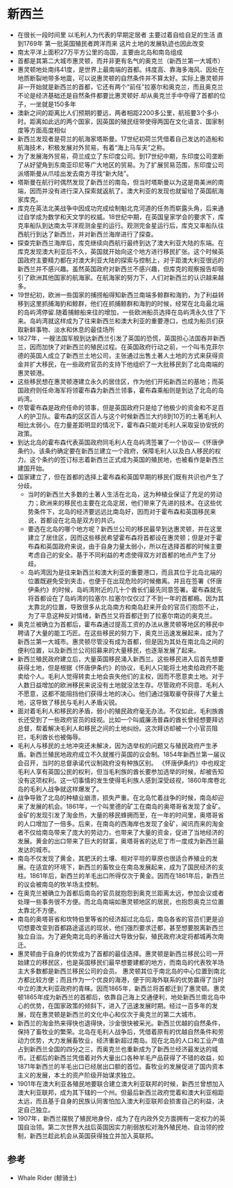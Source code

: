 # 新西兰

* 在很长一段时间里 以毛利人为代表的早期定居者 主要过着自给自足的生活 直到1769年 第一批英国殖民者跨洋而来 这片土地的发展轨迹也因此改变
* 南太平洋上面积27万平方公里的岛国，主要由北岛和南岛组成
* 首都是其第二大城市惠灵顿，而并非更有名气的奥克兰（新西兰第一大城市）
* 惠灵顿地处南纬41度，是世界上最南端的首都。纬度高、靠海多海风、因处在地质断裂地带多地震，可以说惠灵顿的自然条件并不算太好。实际上惠灵顿并非一开始就是新西兰的首都，它还有两个“前任”拉塞尔和奥克兰，而且奥克兰不论是经济基础还是自然条件都要比惠灵顿好.却从奥克兰手中夺得了首都的位子，一坐就是150多年
* 澳新之间的距离比人们预期的要远，两者相距2200多公里，航班要3个多小时。距离如此远的两个国家，因英国的殖民纽带使得两国在文化语言、国家制度等方面高度相似
* 新西兰发现者是荷兰的航海家塔斯曼。17世纪初荷兰凭借着自己发达的造船和航海技术，积极发展对外贸易，有着“海上马车夫”之称。
* 为了发展海外贸易，荷兰成立了东印度公司。到17世纪中期，东印度公司垄断了从好望角到东南亚印尼等广大地区的贸易。为了扩展贸易范围，东印度公司派塔斯曼从爪哇出发去南方寻找“新大陆”。
* 塔斯曼在航行时偶然发现了新西兰的南岛，但当时塔斯曼以为这是南美洲的南端，因而并没有进行深入探索就返航了。澳大利亚的发现也就留给了英国航海家库克。
* 库克在英法北美战争中因成功完成绘制魁北克河道的任务而崭露头角，后来通过自学成为数学和天文学的权威。18世纪中期，在英国皇家学会的要求下，库克率船队到达南太平洋观测金星的运行。观测完金星运行后，库克又率船队往西航行到达了新西兰，并对新西兰海岸进行了探查。
* 探查完新西兰海岸后，库克继续向西航行最终到达了澳大利亚大陆的东端。在库克发现澳大利亚后不久，英国就开始向这个地方进行移民扩张。这个时候英国政府主要精力都在对澳大利亚大陆的探索与控制上，对于距澳大利亚很远的新西兰并不感兴趣。虽然英国政府对新西兰不感兴趣，但库克的观察报告却吸引了欧洲其他国家的航海家。在航海家的努力下，人们对新西兰的认识越来越多。
* 19世纪初，欧洲一些国家的捕捞船得知新西兰南端多鲸群和海豹，为了利益转移到这里抓捕海豹和鲸群，他们在抓捕鲸群和海豹的时候，经常在北岛最北端的岛屿湾停留.随着捕鲸船来往的增加，一些欧洲船员选择在岛屿湾永久住了下来。岛屿湾就这样成为了往来新西兰和澳大利亚的重要港口，也成为船员们获取新鲜事物、淡水和休息的最佳场所
* 1827年，一艘法国军舰到达新西兰引发了英国的恐慌，英国担心法国吞并新西兰，因而加快了对新西兰的殖民过程。在英国政府行动之前，一个叫韦克菲尔德的英国人成立了新西兰土地公司，主张通过出售土著人土地的方式来获得资金并扩大移民，在一些政府官员的支持下他组织了一大批移民到了北岛南端的惠灵顿港。
* 这些移民想在惠灵顿港建立永久的居住区，作为他们开拓新西兰的基地；而英国政府则任命海军将领霍布森为新西兰领事，霍布森乘船则是到达了北岛的岛屿湾。
* 尽管霍布森是政府任命的领事，但是英国政府只是给了他极少的资金和不足百人的护卫队。霍布森的区区百人与这个时候新西兰大约8到10万的土著毛利人相比太弱小。在力量差距明显的情况下，霍布森只能对毛利人采取妥协安抚的政策。
* 到达北岛的霍布森代表英国政府同毛利人在岛屿湾签署了一个协议—《怀唐伊条约》。该条约确定要在新西兰建立一个政府，保障毛利人以及白人移民的权力。这个条约的签订标志着新西兰正式成为英国的殖民地，也被看作是新西兰建国开始。
* 国家建立了，但在首都的选择上霍布森和英国早期的移民们既有共识也产生了分歧。
  - 当时的新西兰大多数的土著人生活在北岛，这为种植业保证了充足的劳动力；欧洲来的移民也主要在北岛定居，他们带来了先进的技术。在这些优势条件下，北岛的经济要远远比南岛好，因而对于霍布森和英国移民来说，首都设在北岛是双方的共识。
  - 要选在北岛的哪个地方呢？新西兰公司的移民最早到达惠灵顿，并在这里建立了居住区，因而这些移民希望霍布森将首都设在惠灵顿；但是对于霍布森和英国政府来说，由于自身力量太弱小，所以在选择首都的时候主要考虑自己的安全。基于不同利益的考虑使得双方对首都的地点产生了分歧。
  - 岛屿湾因为是往来新西兰和澳大利亚的重要港口，而且其位于北岛北端的位置既避免受到夹击，也便于在出现危险的时候撤离。并且在签署《怀唐伊条约》的时候，岛屿湾附近的几十个酋长们最先同意签署。霍布森就先将首都设在了岛屿湾的拉塞尔.拉塞尔仅仅过了不到一年的首都瘾。因为其太靠北的位置，导致很多从北岛南方和南岛赶来开会的官员们抱怨不止，为了平息这种反对情绪，新西兰又将首都迁到了拉塞尔南边的奥克兰。
* 奥克兰被确立为首都后，霍布森通过提高工资的办法从惠灵顿等地区的移民中聘请了大量的能工巧匠。在这些移民的努力下，奥克兰迅速发展起来，成为了新西兰第一大城市。惠灵顿尽管没有成为首都，但是因为其处在南北岛之间的便利位置，以及新西兰公司招募来的大量移民，也逐渐发展了起来。
* 新西兰殖民政府建立后，大量英国移民涌入新西兰。这些移民进入后首先想要获得土地，但是根据《怀唐伊条约》的协议，毛利人只能将土地卖给政府不能卖给个人。毛利人觉得转卖土地会丧失他们的主权，因而不愿意卖土地。对于人数日益增加的欧洲移民来说没有土地就没法生存。尽管政府不同意、毛利人不愿意，这都不能阻挡他们获得土地的决心。他们通过强取豪夺获得了大量土地，这导致了移民与毛利人矛盾尖锐。
* 面对着毛利人和移民的矛盾，弱小的殖民政府毫无办法。不仅如此，毛利族酋长还受到了一些政府官员的歧视。比如一个叫威廉汤普森的酋长曾经想要拜访总督，帮着解决毛利人和移民之间的土地纠纷。这次拜访却被一个小官员阻拦，毛利酋长也被侮辱。
* 毛利人与移民的土地冲突还未解决，因为选举权的问题又与殖民政府产生矛盾。新西兰殖民地政府成立不久就推行英国的议会制。1854年新西兰第一届议会召开，当时的总督承诺代议制政府没有种族区别。 《怀唐伊条约》中也规定毛利人享有英国公民的权利，但当毛利族的酋长要参加选举的时候，却被告知没有这项权利。这一切事情的发生使得毛利族人感到深受歧视，1860年席卷北岛的毛利人战争就这样爆发了。
* 战争导致了北岛的种植业崩溃，损失严重。在北岛忙着战争的时候，南岛却迎来了发展的机会。1861年，一个叫里德的矿工在南岛的奥塔哥省发现了金矿。金矿的发现引发了淘金热，大量的移民蜂拥而至，在一年的时间里，奥塔哥省的人口增加了一倍多。后来，在南岛的西海岸也发现了金矿，闻讯而来的淘金者不仅给南岛带来了庞大的劳动力，也带来了大量的资金，促进了当地经济的发展。黄金的出口带来了巨大的财富，奥塔哥省的达尼丁市一度成为新西兰最发达的城市。
* 南岛不仅发现了黄金，其肥沃的土壤、相对平坦的草原也很适合养殖业的发展。在适宜的环境下，新西兰的畜牧业在南岛发展起来，成为了国民经济的支柱。1861年后，新西兰的羊毛出口所得仅次于黄金。因而在1861年后，新西兰的议会被南岛的牧羊场主控制。
* 在奥克兰被确立为首都后南岛的官员就抱怨到奥克兰距离太远，参加会议或者处理一些事务很不方便。而北岛南端如惠灵顿地区的居民，也抱怨奥克兰位置太靠北不方便。
* 南岛的奥塔哥省和坎特伯里等省的经济超过北岛后，南岛各省的官员们更是迫切想要改变到首都路途遥远的现状，他们强烈要求迁都，甚至想要脱离新西兰独立自治。为了避免南北岛的矛盾过大导致分裂，殖民政府决定将都城再次南迁。
* 惠灵顿由于自身的优势成为了首都的最佳选择。惠灵顿是新西兰移民公司一开始建立的移民区，也是英国移民们最早想要建都的地方，而南岛的代表牧羊场主大多数都是新西兰移民公司的会员。 惠灵顿其位于南北岛的中心位置到南北方都比较方便；而且作为一个优良的海港，便于同海外联系的优势赢得了当时中立的澳大利亚政府的青睐。因而1865年，新西兰将首都迁到了惠灵顿。惠灵顿1865年成为新西兰的首都后，依靠自己海上交通便利，地处新西兰南北岛中心的优势，在国家政策的倾斜下，进入了迅速发展时期。经过一百多年的发展，现在惠灵顿是新西兰的文化中心和仅次于奥克兰的第二大城市。
* 新西兰的淘金热来得快也退得快，沙金很快被采光。新西兰优越的自然条件，保持了畜牧业的繁荣。北岛在毛利人战争后，凭借着原有的优越自然条件和劳动力优势，大力发展畜牧业，经济重新超过南岛。现在北岛的人口和工业产值占到新西兰全国的四分之三，而奥克兰也重新成为了新西兰经济最发达的城市。迁都后的新西兰凭借着对外大量出口各种羊毛产品获得了不错的收益，如1871年新西兰的羊毛出口已经居出口额的首位。畜牧业的发展促进了国内资本主义的发展，本土的资产阶级开始谋求独立。
* 1901年在澳大利亚各殖民地要联合建立澳大利亚联邦的时候，新西兰曾想加入澳大利亚联邦，成为其下辖的一个州。但最后新西兰政府觉着和澳大利亚相距太远，而且基于自身的民族认同害怕加入澳大利亚联邦会损害自己的利益，决定自己独立。
* 1907年，新西兰摆脱了殖民地身份，成为了在内政外交方面拥有一定权力的英国自治领。第二次世界大战后英国因实力削弱放松对海外殖民地、自治领的控制，新西兰趁此机会从英国获得独立并加入英联邦。

## 参考

* Whale Rider (鲸骑士)
